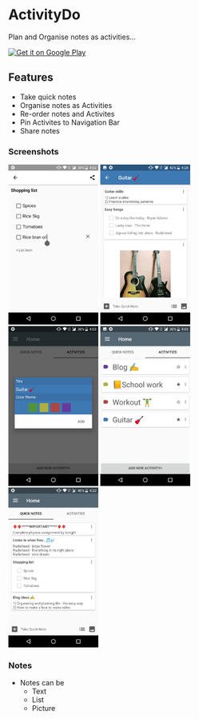 # ActivityDo
Plan and Organise notes as activities... 

<a href='https://play.google.com/store/apps/details?id=com.pkmnapps.activitydo'><img alt='Get it on Google Play' src='https://play.google.com/intl/en_us/badges/images/generic/en_badge_web_generic.png' width="35%"/></a>

## Features
* Take quick notes
* Organise notes as Activities
* Re-order notes and Activites
* Pin Activites to Navigation Bar
* Share notes

### Screenshots
<img src="./screenshots/list-edit.jpg" width="180"/>
<img src="./screenshots/activity-preview.jpg" width="180"/>
<img src="./screenshots/create-activity.jpg" width="180"/>
<img src="./screenshots/home-activities.jpg" width="180"/>
<img src="./screenshots/home-quicknotes.jpg" width="180"/>

### Notes
* Notes can be
    * Text
    * List
    * Picture

